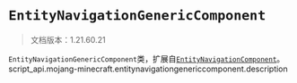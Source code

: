 # `EntityNavigationGenericComponent`

> 文档版本：1.21.60.21

`EntityNavigationGenericComponent`类，扩展自[`EntityNavigationComponent`](./entitynavigationcomponent.md)。script_api.mojang-minecraft.entitynavigationgenericcomponent.description
